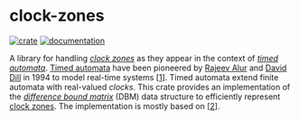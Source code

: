# clock-zones

[![crate](https://img.shields.io/crates/v/clock-zones.svg)](https://crates.io/crates/clock-zones)
[![documentation](https://docs.rs/clock-zones/badge.svg)](https://docs.rs/clock-zones)

A library for handling *[clock zones]* as they appear in the context of
*[timed automata]*.
[Timed automata] have been pioneered by [Rajeev Alur] and [David Dill] in
1994 to model real-time systems [[1]].
Timed automata extend finite automata with real-valued *clocks*.
This crate provides an implementation of the *[difference bound matrix]*
(DBM) data structure to efficiently represent [clock zones].
The implementation is mostly based on [[2]].


[clock zones]: https://en.wikipedia.org/wiki/Difference_bound_matrix#Zone
[timed automata]: https://en.wikipedia.org/wiki/Timed_automaton
[difference bound matrix]: https://en.wikipedia.org/wiki/Difference_bound_matrix

[Rajeev Alur]: https://www.cis.upenn.edu/~alur/
[David Dill]: https://profiles.stanford.edu/david-dill

[1]: https://www.cis.upenn.edu/~alur/TCS94.pdf
[2]: https://doi.org/10.1007/978-3-540-27755-2_3


